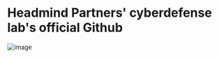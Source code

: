 # Headmind Partners' cyberdefense lab's official Github
![image](https://user-images.githubusercontent.com/63151412/167391313-4683cc69-2bf6-4597-b767-5c18e2bbbfa0.png=241x126)
